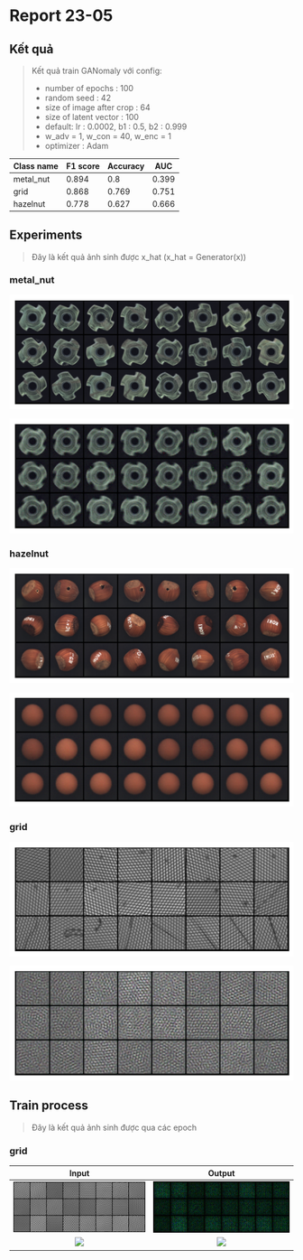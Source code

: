 # Report 23-05

## Kết quả

> Kết quả train GANomaly với config:
>- number of epochs : 100
>- random seed :  42
>- size of image after crop : 64
>- size of latent vector  : 100
>- default: lr : 0.0002, b1 : 0.5, b2 : 0.999
>- w_adv = 1, w_con = 40, w_enc = 1
>- optimizer : Adam


|Class name      |F1 score       |Accuracy      | AUC          |
|----------------|--------------|---------------|--------------|
|metal_nut       |0.894         |0.8            |0.399         |
|grid            |0.868         |0.769          |0.751         |
|hazelnut        |0.778         |0.627          |0.666         |


## Experiments
> Đây là kết quả ảnh sinh được x_hat (x_hat = Generator(x)) 

### metal_nut
![Input](./Images/Experiments/metal_nut/input_test.png "Input")

![Output](./Images/Experiments/metal_nut/output_test.png "Output")

### hazelnut
![Input](./Images/Experiments/hazelnut/input_test.png "Input")

![Output](./Images/Experiments/hazelnut/output_test.png "Output")

### grid
![Input](./Images/Experiments/grid/input_test.png "Input")

![Output](./Images/Experiments/grid/output_test.png "Output")


## Train process
> Đây là kết quả ảnh sinh được qua các epoch 

### grid

|Input                                              |              Output                                 |
|:-------------------------------------------------:|:---------------------------------------------------:|
|![](./Images/Experiments/grid/Train/inputs_0.png)  |  ![](./Images/Experiments/grid/Train/outputs_0.png) |
|![](./Images/Experiments/grid/Train/inputs_1.png)  |  ![](./Images/Experiments/grid/Train/outputs_1.png) |

